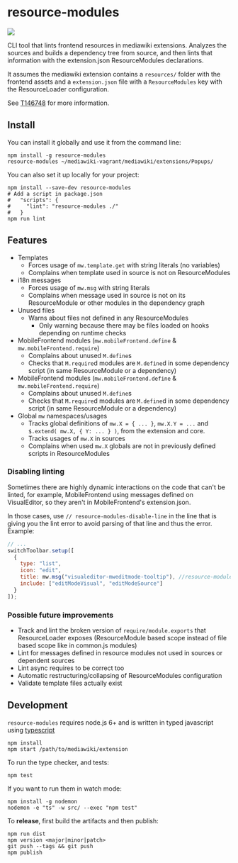 # resource-modules

[![](https://travis-ci.org/joakin/resource-modules.svg)](https://travis-ci.org/joakin/resource-modules)

CLI tool that lints frontend resources in mediawiki extensions. Analyzes the
sources and builds a dependency tree from source, and then lints that
information with the extension.json ResourceModules declarations.

It assumes the mediawiki extension contains a `resources/` folder with the
frontend assets and a `extension.json` file with a `ResourceModules` key with
the ResourceLoader configuration.

See [T146748](https://phabricator.wikimedia.org/T146748) for more information.

## Install

You can install it globally and use it from the command line:

    npm install -g resource-modules
    resource-modules ~/mediawiki-vagrant/mediawiki/extensions/Popups/

You can also set it up locally for your project:

    npm install --save-dev resource-modules
    # Add a script in package.json
    #   "scripts": {
    #     "lint": "resource-modules ./"
    #   }
    npm run lint

## Features

* Templates
  * Forces usage of `mw.template.get` with string literals (no variables)
  * Complains when template used in source is not on ResourceModules
* i18n messages
  * Forces usage of `mw.msg` with string literals
  * Complains when message used in source is not on its ResourceModule or other
    modules in the dependency graph
* Unused files
  * Warns about files not defined in any ResourceModules
    * Only warning because there may be files loaded on hooks depending on
      runtime checks
* MobileFrontend modules (`mw.mobileFrontend.define` &
  `mw.mobileFrontend.require`)
  * Complains about unused `M.define`s
  * Checks that `M.require`d modules are `M.define`d in some dependency script
    (in same ResourceModule or a dependency)
* MobileFrontend modules (`mw.mobileFrontend.define` &
  `mw.mobileFrontend.require`)
  * Complains about unused `M.define`s
  * Checks that `M.require`d modules are `M.define`d in some dependency script
    (in same ResourceModule or a dependency)
* Global `mw` namespaces/usages
  * Tracks global definitions of `mw.X = { ... }`, `mw.X.Y = ...` and
    `$.extend( mw.X, { Y: ... } )`, from the extension and core.
  * Tracks usages of `mw.X` in sources
  * Complains when used `mw.X` globals are not in previously defined scripts in
    ResourceModules

### Disabling linting

Sometimes there are highly dynamic interactions on the code that can't be
linted, for example, MobileFrontend using messages defined on VisualEditor, so
they aren't in MobileFrontend's extension.json.

In those cases, use `// resource-modules-disable-line` in the line that is
giving you the lint error to avoid parsing of that line and thus the error.
Example:

```js
// ...
switchToolbar.setup([
  {
    type: "list",
    icon: "edit",
    title: mw.msg("visualeditor-mweditmode-tooltip"), //resource-modules-disable-line
    include: ["editModeVisual", "editModeSource"]
  }
]);
```

### Possible future improvements

* Track and lint the broken version of `require/module.exports` that
  ResourceLoader exposes (ResourceModule based scope instead of file based scope
  like in common.js modules)
* Lint for messages defined in resource modules not used in sources or dependent
  sources
* Lint async requires to be correct too
* Automatic restructuring/collapsing of ResourceModules configuration
* Validate template files actually exist

## Development

`resource-modules` requires node.js 6+ and is written in typed javascript using
[typescript][]

    npm install
    npm start /path/to/mediawiki/extension

To run the type checker, and tests:

    npm test

If you want to run them in watch mode:

    npm install -g nodemon
    nodemon -e "ts" -w src/ --exec "npm test"

To **release**, first build the artifacts and then publish:

    npm run dist
    npm version <major|minor|patch>
    git push --tags && git push
    npm publish

[typescript]: https://typescript.org/

